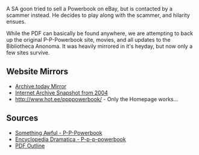 A SA goon tried to sell a Powerbook on eBay, but is contacted by a scammer instead. He decides to play along with the scammer, and hilarity ensues. 

While the PDF can basically be found anywhere, we are attempting to back up the original P-P-Powerbook site, movies, and all updates to the Bibliotheca Anonoma. It was heavily mirrored in it's heyday, but now only a few sites survive.

## Website Mirrors

* [Archive.today Mirror](http://archive.today/1ya4X)
* [Internet Archive Snapshot from 2004](http://web.archive.org/web/20040616185618/http://p-p-p-powerbook.com/)
* http://www.hot.ee/ppppowerbook/ - Only the Homepage works...

## Sources

* [Something Awful - P-P-Powerbook](http://forums.somethingawful.com/showthread.php?threadid=1016390)
* [Encyclopedia Dramatica - P-p-p-powerbook](https://encyclopediadramatica.se/index.php?title=P-p-p-powerbook)
* [PDF Outline](http://joi.ito.com/images2/thepowerbook.pdf)